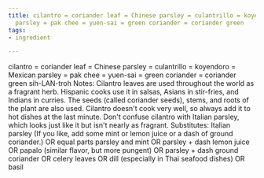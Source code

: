 ```yaml
---
title: cilantro = coriander leaf = Chinese parsley = culantrillo = koyendoro = Mexican
  parsley = pak chee = yuen-sai = green coriander = coriander green
tags:
- ingredient

---
```

cilantro = coriander leaf = Chinese parsley = culantrillo = koyendoro = Mexican parsley = pak chee = yuen-sai = green coriander = coriander green sih-LAN-troh Notes: Cilantro leaves are used throughout the world as a fragrant herb. Hispanic cooks use it in salsas, Asians in stir-fries, and Indians in curries. The seeds (called coriander seeds), stems, and roots of the plant are also used. Cilantro doesn't cook very well, so always add it to hot dishes at the last minute. Don't confuse cilantro with Italian parsley, which looks just like it but isn't nearly as fragrant. Substitutes: Italian parsley (If you like, add some mint or lemon juice or a dash of ground coriander.) OR equal parts parsley and mint OR parsley + dash lemon juice OR papalo (similar flavor, but more pungent) OR parsley + dash ground coriander OR celery leaves OR dill (especially in Thai seafood dishes) OR basil
